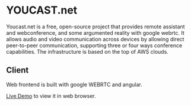 # YOUCAST.net
Youcast.net is a free, open-source project that provides remote assistant and webconference, and some argumented reality with google webrtc. It allows audio and video communication across devices by allowing direct peer-to-peer communication, supporting three or four ways conference capabilities. The infrastructure is based on the top of AWS clouds. 
## Client
Web frontend is built with google WEBRTC and angular.

[Live Demo](https://www.youcast.net) to view it in web browser.
 
